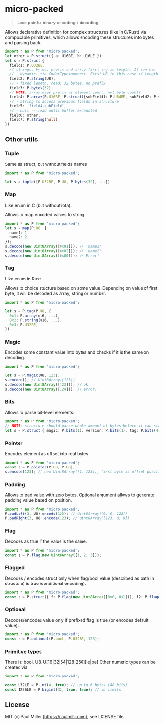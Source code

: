 # micro-packed

> Less painful binary encoding / decoding

Allows declarative definition for complex structures (like in C/Rust) via composable primitives,
which allows encoding these structures into bytes and parsing back.

```ts
import * as P from 'micro-packed';
let other = P.struct({ a: U16BE, b: U16LE });
let s = P.struct({
  field1: P.U32BE,
  // strings, bytes, prefix and array first arg is length. It can be:
  // - dynamic: via CoderType<number>. First U8 in this case if length of elemnt
  field2: P.string(U8),
  // - fixed length, reads 32 bytes, no prefix
  field3: P.bytes(32),
  // NOTE: array uses prefix as element count, not byte count!
  field4: P.array(P.U16BE, P.struct({subField1: P.U64BE, subField2: P.string(10) }))
  // - string to access previous fields in structure
  field5: 'field4.subField',
  // - null -- read until buffer exhausted
  field6: other,
  field7: P.string(null)
})
```

## Other utils

### Tuple

Same as struct, but without fields names

```ts
import * as P from 'micro-packed';

let s = tuple([P.U32BE, P.U8, P.bytes(32), ...])
```

### Map

Like enum in C (but without iota).

Allows to map encoded values to string

```ts
import * as P from 'micro-packed';
let s = map(P.U8, {
  name1: 1,
  name2: 2,
});
s.decode(new Uint8Array([0x01])); // 'name1'
s.decode(new Uint8Array([0x02])); // 'name2'
s.decode(new Uint8Array([0x00])); // Error!
```

### Tag

Like enum in Rust.

Allows to choice stucture based on some value.
Depending on value of first byte, it will be decoded as array, string or number.

```ts
import * as P from 'micro-packed';

let s = P.tag(P.U8, {
  0x1: P.array(u16, ...),
  0x2: P.string(u16, ...),
  0x3: P.U32BE,
})
```

### Magic

Encodes some constant value into bytes and checks if it is the same on decoding.

```ts
import * as P from 'micro-packed';

let s = P.magic(U8, 123);
s.encode(); // Uint8Array([123])
s.decode(new Uint8Array([123])); // ok
s.decode(new Uint8Array([124])); // error!
```

### Bits

Allows to parse bit-level elements:

```ts
import * as P from 'micro-packed';
// NOTE: structure should parse whole amount of bytes before it can start parsing byte-level elements.
let s = P.struct({ magic: P.bits(1), version: P.bits(1), tag: P.bits(4), len: P.bits(2) });
```

### Pointer

Encodes element as offset into real bytes

```ts
import * as P from 'micro-packed';
const s = P.pointer(P.U8, P.U8);
s.encode(123); // new Uint8Array([1, 123]), first byte is offset position of real value
```

### Padding

Allows to pad value with zero bytes. Optional argument allows to generate padding value based on position.

```ts
import * as P from 'micro-packed';
P.padLeft(3, U8).encode(123); // Uint8Array([0, 0, 123])
P.padRight(3, U8).encode(123); // Uint8Array([123, 0, 0])
```


### Flag

Decodes as true if the value is the same.

```ts
import * as P from 'micro-packed';
const s = P.flag(new Uint8Array([1, 2, 3]));
```

### Flagged

Decodes / encodes struct only when flag/bool value (described as path in structure) is true (conditional encoding).

```ts
import * as P from 'micro-packed';
const s = P.struct({ f: P.flag(new Uint8Array([0x0, 0x1])), f2: P.flagged('f', P.U32BE) });
```

### Optional

Decodes/encodes value only if prefixed flag is true (or encodes default value).

```ts
import * as P from 'micro-packed';
const s = P.optional(P.bool, P.U32BE, 123);
```

### Primitive types

There is: bool, U8, U[16|32|64|128|256][le|be]
Other numeric types can be created via

```ts
import * as P from 'micro-packed';

const U32LE = P.int(4, true); // up to 6 bytes (48 bits)
const I256LE = P.bigint(32, true, true); // no limits
```

## License

MIT (c) Paul Miller [(https://paulmillr.com)](https://paulmillr.com), see LICENSE file.

